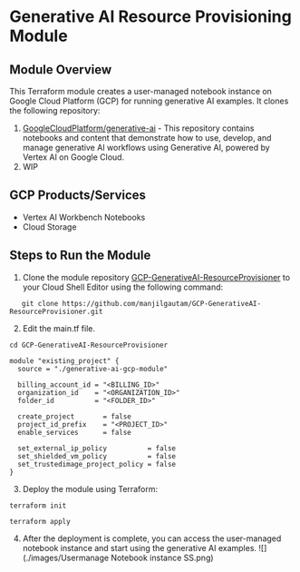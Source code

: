 # Generative AI Resource Provisioning Module

## Module Overview
This Terraform module creates a user-managed notebook instance on Google Cloud Platform (GCP) for running generative AI examples. It clones the following repository:
1. [GoogleCloudPlatform/generative-ai](https://github.com/GoogleCloudPlatform/generative-ai) - This repository contains notebooks and content that demonstrate how to use, develop, and manage generative AI workflows using Generative AI, powered by Vertex AI on Google Cloud.
2. WIP


## GCP Products/Services

* Vertex AI Workbench Notebooks
* Cloud Storage


## Steps to Run the Module

1. Clone the module repository [GCP-GenerativeAI-ResourceProvisioner](https://github.com/manjilgautam/GCP-GenerativeAI-ResourceProvisioner.git) to your Cloud Shell Editor using the following command:

````hcl
   git clone https://github.com/manjilgautam/GCP-GenerativeAI-ResourceProvisioner.git
````

2. Edit the main.tf file. 

````hcl
cd GCP-GenerativeAI-ResourceProvisioner
````

````hcl
module "existing_project" {
  source = "./generative-ai-gcp-module"

  billing_account_id = "<BILLING_ID>"
  organization_id    = "<ORGANIZATION_ID>"
  folder_id          = "<FOLDER_ID>"

  create_project       = false
  project_id_prefix    = "<PROJECT_ID>"
  enable_services      = false
  
  set_external_ip_policy          = false
  set_shielded_vm_policy          = false
  set_trustedimage_project_policy = false
}
````

3. Deploy the module using Terraform:

````hcl
terraform init
````
````hcl
terraform apply
````

4. After the deployment is complete, you can access the user-managed notebook instance and start using the generative AI examples. 
![](./images/Usermanage Notebook instance SS.png)
